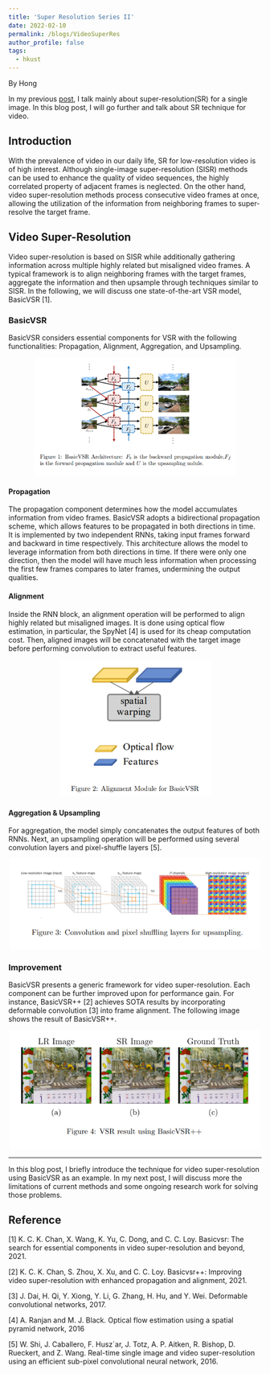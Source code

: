 ```yaml
---
title: 'Super Resolution Series II'
date: 2022-02-10
permalink: /blogs/VideoSuperRes
author_profile: false
tags:
  - hkust
---
```

By Hong

In my previous [post](https://hong-yc.github.io/blogs/superRes), I talk mainly about super-resolution(SR) for a single image. In this blog post, I will go further and talk about SR technique for video.

## Introduction
With the prevalence of video in our daily life, SR for low-resolution video is of high interest. Although single-image super-resolution (SISR) methods can be used to enhance the quality of video sequences, the highly correlated property of adjacent frames is neglected. On the other hand, video super-resolution methods process consecutive video frames at once, allowing the utilization of the information from neighboring frames to super-resolve the target frame.

## Video Super-Resolution
Video super-resolution is based on SISR while additionally gathering information across multiple highly related but misaligned video frames. A typical framework is to align neighboring frames with the target frames, aggregate the information and then upsample through techniques similar to SISR. In the following, we will discuss one state-of-the-art VSR model, BasicVSR [1].

### BasicVSR
BasicVSR considers essential components for VSR with the following functionalities: Propagation, Alignment, Aggregation, and Upsampling.
<p align="center">
<img src="../../assets/image/VSR/BasicVSR_good.png" alt="BasicVSR" width="400"/>
</p>

#### Propagation
The propagation component determines how the model accumulates information from video frames. BasicVSR adopts a bidirectional propagation scheme, which allows features to be propagated in both directions in time. It is implemented by two independent RNNs, taking input frames forward and backward in time respectively. This architecture allows the model to leverage information from both directions in time. If there were only one direction, then the model will have much less information when processing the first few frames compares to later frames, undermining the output qualities.


#### Alignment
Inside the RNN block, an alignment operation will be performed to align highly related but misaligned images. It is done using optical flow estimation, in particular, the SpyNet [4] is used for its cheap computation cost. Then, aligned images will be concatenated with the target image before performing convolution to extract useful features.
<p align="center">
<img src="../../assets/image/VSR/alignment.png" alt="Align" width="300"/>
</p>

#### Aggregation & Upsampling
For aggregation, the model simply concatenates the output features of both RNNs. Next, an upsampling operation will be performed using several convolution layers and pixel-shuffle layers [5].
<p align="center">
<img src="../../assets/image/VSR/upsampling.png" alt="UpSample" width="500"/>
</p>

### Improvement
BasicVSR presents a generic framework for video super-resolution. Each component can be further improved upon for performance gain. For instance, BasicVSR++ [2] achieves SOTA results by incorporating deformable convolution [3] into frame alignment. The following image shows the result of BasicVSR++.
<p align="center">
<img src="../../assets/image/VSR/VSR.png" alt="VSR" width="500"/>
</p>

---


In this blog post, I briefly introduce the technique for video super-resolution using BasicVSR as an example. In my next post, I will discuss more the limitations of current methods and some ongoing research work for solving those problems.

## Reference

[1] K. C. K. Chan, X. Wang, K. Yu, C. Dong, and C. C. Loy. Basicvsr: The
search for essential components in video super-resolution and beyond,
2021.

[2] K. C. K. Chan, S. Zhou, X. Xu, and C. C. Loy. Basicvsr++: Improving
video super-resolution with enhanced propagation and alignment, 2021.

[3] J. Dai, H. Qi, Y. Xiong, Y. Li, G. Zhang, H. Hu, and Y. Wei. Deformable
convolutional networks, 2017.

[4] A. Ranjan and M. J. Black. Optical flow estimation using a spatial
pyramid network, 2016

[5] W. Shi, J. Caballero, F. Husz´ar, J. Totz, A. P. Aitken, R. Bishop,
D. Rueckert, and Z. Wang. Real-time single image and video super-resolution using an efficient sub-pixel convolutional neural network,
2016.